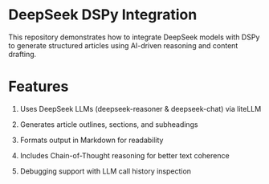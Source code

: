 # DeepSeek DSPy Integration

This repository demonstrates how to integrate DeepSeek models with DSPy to generate structured articles using AI-driven reasoning and content drafting.

# Features

1. Uses DeepSeek LLMs (deepseek-reasoner & deepseek-chat) via liteLLM

2. Generates article outlines, sections, and subheadings

3. Formats output in Markdown for readability

4. Includes Chain-of-Thought reasoning for better text coherence

5. Debugging support with LLM call history inspection